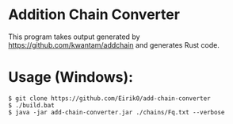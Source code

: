 # Addition Chain Converter

This program takes output generated by https://github.com/kwantam/addchain and generates Rust code.

# Usage (Windows):
```
$ git clone https://github.com/Eirik0/add-chain-converter
$ ./build.bat
$ java -jar add-chain-converter.jar ./chains/Fq.txt --verbose
```